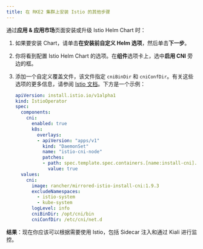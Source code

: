 ```yaml
---
title: 在 RKE2 集群上安装 Istio 的其他步骤
---
```


通过**应用 & 应用市场**页面安装或升级 Istio Helm Chart 时：

1. 如果要安装 Chart，请单击**在安装前自定义 Helm 选项**，然后单击**下一步**。
1. 你将看到配置 Istio Helm Chart 的选项。在**组件**选项卡上，选中**启用 CNI** 旁边的框。
1. 添加一个自定义覆盖文件，该文件指定 `cniBinDir` 和 `cniConfDir`。有关这些选项的更多信息，请参阅 [Istio 文档](https://istio.io/latest/docs/setup/additional-setup/cni/#helm-chart-parameters)。下方是一个示例：

   ```yaml
   apiVersion: install.istio.io/v1alpha1
   kind: IstioOperator
   spec:
     components:
       cni:
         enabled: true
         k8s:
           overlays:
           - apiVersion: "apps/v1"
             kind: "DaemonSet"
             name: "istio-cni-node"
             patches:
             - path: spec.template.spec.containers.[name:install-cni].securityContext.privileged
               value: true
     values:
       cni:
         image: rancher/mirrored-istio-install-cni:1.9.3
         excludeNamespaces:
           - istio-system
           - kube-system
         logLevel: info
         cniBinDir: /opt/cni/bin
         cniConfDir: /etc/cni/net.d
   ```

**结果**：现在你应该可以根据需要使用 Istio，包括 Sidecar 注入和通过 Kiali 进行监控。
